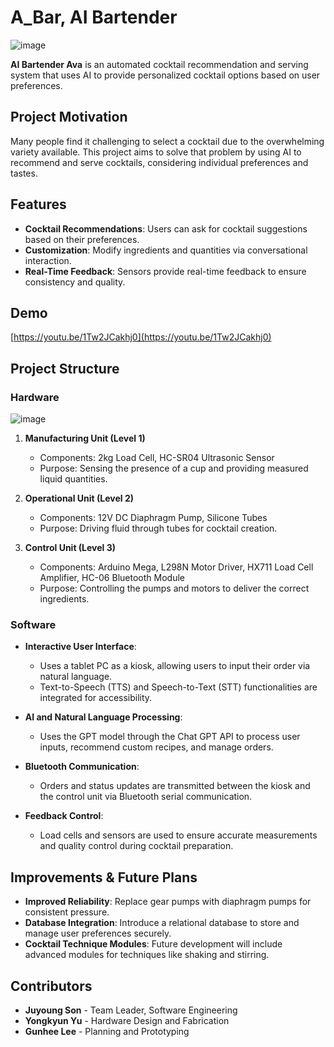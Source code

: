 
# A_Bar, AI Bartender 
![image](https://github.com/user-attachments/assets/d127a8e9-2bae-4281-8ff8-975ea6787494)

**AI Bartender Ava** is an automated cocktail recommendation and serving system that uses AI to provide personalized cocktail options based on user preferences.

## Project Motivation

Many people find it challenging to select a cocktail due to the overwhelming variety available. This project aims to solve that problem by using AI to recommend and serve cocktails, considering individual preferences and tastes.

## Features

- **Cocktail Recommendations**: Users can ask for cocktail suggestions based on their preferences.
- **Customization**: Modify ingredients and quantities via conversational interaction.
- **Real-Time Feedback**: Sensors provide real-time feedback to ensure consistency and quality.

## Demo
[https://youtu.be/1Tw2JCakhj0](https://youtu.be/1Tw2JCakhj0)

## Project Structure

### Hardware
![image](https://github.com/user-attachments/assets/7e162ba6-bd22-40c7-8482-201de7557039)


1. **Manufacturing Unit (Level 1)**
   - Components: 2kg Load Cell, HC-SR04 Ultrasonic Sensor
   - Purpose: Sensing the presence of a cup and providing measured liquid quantities.

2. **Operational Unit (Level 2)**
   - Components: 12V DC Diaphragm Pump, Silicone Tubes
   - Purpose: Driving fluid through tubes for cocktail creation.

3. **Control Unit (Level 3)**
   - Components: Arduino Mega, L298N Motor Driver, HX711 Load Cell Amplifier, HC-06 Bluetooth Module
   - Purpose: Controlling the pumps and motors to deliver the correct ingredients.

### Software
- **Interactive User Interface**:
   - Uses a tablet PC as a kiosk, allowing users to input their order via natural language.
   - Text-to-Speech (TTS) and Speech-to-Text (STT) functionalities are integrated for accessibility.
  
- **AI and Natural Language Processing**:
   - Uses the GPT model through the Chat GPT API to process user inputs, recommend custom recipes, and manage orders.
  
- **Bluetooth Communication**:
   - Orders and status updates are transmitted between the kiosk and the control unit via Bluetooth serial communication.

- **Feedback Control**:
   - Load cells and sensors are used to ensure accurate measurements and quality control during cocktail preparation.


## Improvements & Future Plans

- **Improved Reliability**: Replace gear pumps with diaphragm pumps for consistent pressure.
- **Database Integration**: Introduce a relational database to store and manage user preferences securely.
- **Cocktail Technique Modules**: Future development will include advanced modules for techniques like shaking and stirring.

## Contributors

- **Juyoung Son** - Team Leader, Software Engineering
- **Yongkyun Yu** - Hardware Design and Fabrication
- **Gunhee Lee** - Planning and Prototyping
